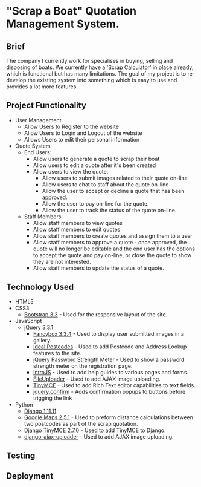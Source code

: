 # "Scrap a Boat" Quotation Management System.

## Brief

The company I currently work for specialises in buying, selling and disposing of boats. We currently have a ['Scrap Calculator'](http://www.boatbreakers.com/scrap-a-boat/scrap-your-boat/) in place already, which is functional but has many limitations. The goal of my project is to re-develop the existing system into something which is easy to use and provides a lot more features.

## Project Functionality

* User Management
	* Allow Users to Register to the website
	* Allow Users to Login and Logout of the website
	* Allows Users to edit their personal information
* Quote System
	* End Users:
		* Allow users to generate a quote to scrap their boat
		* Allow users to edit a quote after it's been created
		* Allow users to view the quote.
			* Allow users to submit images related to their quote on-line
			* Allow users to chat to staff about the quote on-line
			* Allow the user to accept or decline a quote that has been approved.
			* Allow the user to pay on-line for the quote.
			* Allow the user to track the status of the quote on-line.
	* Staff Members:
		* Allow staff members to view quotes
		* Allow staff members to edit quotes
		* Allow staff members to create quotes and assign them to a user
		* Allow staff members to approve a quote - once approved, the quote will no longer be editable and the end user has the options to accept the quote and pay on-line, or close the quote to show they are not interested.
		* Allow staff members to update the status of a quote.

## Technology Used

* HTML5
* CSS3
	* [Bootstrap 3.3](https://getbootstrap.com/docs/3.3/) - Used for the responsive layout of the site.
* JavaScript
	* jQuery 3.3.1
		* [Fancybox 3.3.4](http://fancyapps.com/fancybox/3/) - Used to display user submitted images in a gallery.
		* [Ideal Postcodes](https://ideal-postcodes.co.uk) - Used to add Postcode and Address Lookup features to the site.
		* [jQuery Password Strength Meter](https://github.com/ablanco/jquery.pwstrength.bootstrap) - Used to show a password strength meter on the registration page.
		* [IntroJS](https://introjs.com) - Used to add help guides to various pages and forms.
		* [FileUploader](https://github.com/skoczen/django-ajax-uploader) - Used to add AJAX image uploading.
		* [TinyMCE](https://www.tinymce.com/download/) - Used to add Rich Text editor capabilities to text fields.
		* [jquery.confirm](https://myclabs.github.io/jquery.confirm/) - Adds confirmation popups to buttons before trigging the link
* Python
	* [Django 1.11.11](https://www.djangoproject.com)
	* [Google Maps 2.5.1](https://github.com/googlemaps/google-maps-services-python) - Used to preform distance calculations between two postcodes as part of the scrap quotation.
	* [Django TinyMCE 2.7.0](https://github.com/aljosa/django-tinymce) - Used to add TinyMCE to Django.
	* [django-ajax-uploader](https://github.com/skoczen/django-ajax-uploader) - Used to add AJAX image uploading.

## Testing

## Deployment 